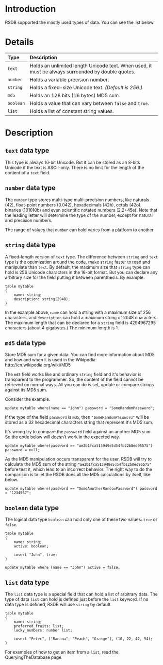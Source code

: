 # Introduction #

RSDB supported the mostly used types of data. You can see the list below.


# Details #

| **Type** | **Description** |
|:---------|:----------------|
| `text`   | Holds an unlimited length Unicode text. When used, it must be always surrounded by double quotes. |
| `number` | Holds a variable precision number. |
| `string` | Holds a fixed-size Unicode text. _(Default is 256.)_ |
| `md5`    | Holds an 128 bits (16 bytes) MD5 sum. |
| `boolean` | Holds a value that can vary between `false` and `true`. |
| `list`   | Holds a list of constant string values. |

# Description #

## `text` data type ##

This type is always 16-bit Unicode. But it can be stored as an 8-bits Unicode if the text is ASCII-only. There is no limit for the length of the content of a `text` field.

## `number` data type ##

The `number` type stores multi-type multi-precision numbers, like naturals (42), float-point numbers (0.042), hexadecimals (42h), octals (42o), binaries (101010b) and even scientific notated numbers (2.2+45e). Note that the leading letter will determine the type of the number, except for natural and precision numbers.

The range of values that `number` can hold varies from a platform to another.

## `string` data type ##

A fixed-length version of `text` type. The difference between `string` and `text` type is the optimization around the code, make `string` faster to read and manipulate than `text`. By default, the maximum size that `string` type can hold is 256 Unicode characters in the 16-bit format. But you can declare any arbitrary size for the field putting it between parenthesis. By example:

```
table mytable
{
    name: string;
    description: string(2048);
}
```

In the example above, `name` can hold a string with a maximum size of 256 characters, and `description` can hold a maximum string of 2048 characters. The maximum length that can be declared for a `string` field is 4294967295 characters (about 4 gigabytes.) The minimum length is 1.

## `md5` data type ##

Store MD5 sum for a given data. You can find more information about MD5 and how and when it is used in the Wikipedia: http://en.wikipedia.org/wiki/MD5

The `md5` field works like and ordinary `string` field and it's behavior is transparent to the programmer. So, the content of the field cannot be retrieved on normal ways. All you can do is set, update or compare strings against its MD5 sum.

Consider the example.

```
update mytable where(name == "John") password = "SomeRandomPassword";
```

If the type of the field `password` is `md5`, then `"SomeRandomPassword"` will be stored as a 32 hexadecimal characters string that represent it's MD5 sum.

It's wrong try to compare the `password` field against an another MD5 sum. So the code below will doesn't work in the expected way.

```
update mytable where(password == "ae2b1fca515949e5d54fb22b8ed95575") password = null;
```

As the MD5 manipulation occurs transparent for the user, RSDB will try to calculate the MD5 sum of the string `"ae2b1fca515949e5d54fb22b8ed95575"` before test it, which lead to an incorrect behavior. The right way to do the comparison is to let the RSDB does all the MD5 calculations by itself, like below.

```
update mytable where(password == "SomeAnotherRandomPassword") password = "1234567";
```

## `boolean` data type ##

The logical data type `boolean` can hold only one of these two values: `true` or `false`.

```
table mytable
{
    name: string;
    active: boolean;

    insert "John", true;
}

update mytable where (name == "John") active = false;
```

## `list` data type ##

The `list` data type is a special field that can hold a list of arbitrary data. The type of data `list` can hold is defined just before the `list` keyword. If no data type is defined, RSDB will use `string` by default.

```
table mytable
{
    name: string;
    preferred_fruits: list;
    lucky_numbers: number list;

    insert "Peter", ("Banana", "Peach", "Orange"), (10, 22, 42, 54);
}
```

For examples of how to get an item from a `list`, read the QueryingTheDatabase page.